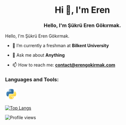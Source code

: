 <h1 align="center">Hi 👋, I'm Eren</h1>
<h3 align="center">Hello, I'm Şükrü Eren Gökırmak.</h3>

Hello, I'm Şükrü Eren Gökırmak.

- 🌱 I’m currently a freshman at <b>Bilkent University</b>

- 💬 Ask me about **Anything**

- 📫 How to reach me: **contact@erengokirmak.com**

<h3 align="left">Languages and Tools:</h3>
<p align="left"> <a href="https://www.python.org" target="_blank" rel="noreferrer"> <img src="https://raw.githubusercontent.com/devicons/devicon/master/icons/python/python-original.svg" alt="python" width="40" height="40"/> </a> </p>

[![Top Langs](https://github-readme-stats.vercel.app/api/top-langs/?username=ErenGokirmak)](https://github.com/anuraghazra/github-readme-stats)

![Profile views](https://gpvc.arturio.dev/fallenr1very)
